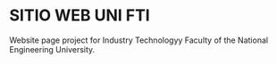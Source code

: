 # SITIO WEB UNI FTI

Website page project for Industry Technologyy Faculty of the National Engineering University.

